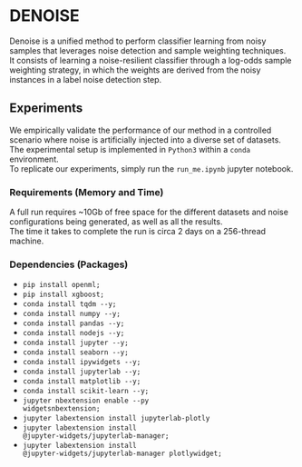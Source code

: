 # DENOISE

Denoise is a unified method to perform classifier learning from noisy samples that leverages noise detection and sample weighting techniques.</br>
It consists of learning a noise-resilient classifier through a log-odds sample weighting strategy, in which the weights are derived from the noisy instances in a label noise detection step.</br>


## Experiments
We empirically validate the performance of our method in a controlled scenario where noise is artificially injected into a diverse set of datasets.</br>
The experimental setup is implemented in <code>Python3</code> within a <code>conda</code> environment.</br>
To replicate our experiments, simply run the <code>run_me.ipynb</code> jupyter notebook.</br>

### Requirements (Memory and Time)
A full run requires ~10Gb of free space for the different datasets and noise configurations being generated, as well as all the results.</br>
The time it takes to complete the run is circa 2 days on a 256-thread machine.

### Dependencies (Packages)
* <code>pip install openml;</code>
* <code>pip install xgboost;</code>
* <code>conda install tqdm --y;</code>
* <code>conda install numpy --y;</code>
* <code>conda install pandas --y;</code>
* <code>conda install nodejs --y;</code>
* <code>conda install jupyter --y;</code>
* <code>conda install seaborn --y;</code>
* <code>conda install ipywidgets --y;</code>
* <code>conda install jupyterlab --y;</code>
* <code>conda install matplotlib --y;</code>
* <code>conda install scikit-learn --y;</code>
* <code>jupyter nbextension enable --py widgetsnbextension;</code>
* <code>jupyter labextension install jupyterlab-plotly</code>
* <code>jupyter labextension install @jupyter-widgets/jupyterlab-manager;</code>
* <code>jupyter labextension install @jupyter-widgets/jupyterlab-manager plotlywidget;</code>

